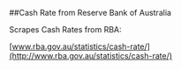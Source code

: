 ##Cash Rate from Reserve Bank of Australia

Scrapes Cash Rates from RBA:

[www.rba.gov.au/statistics/cash-rate/](http://www.rba.gov.au/statistics/cash-rate/)